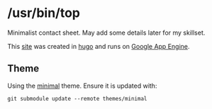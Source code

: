 # /usr/bin/top

Minimalist contact sheet. May add some details later for my skillset.

This [site](http://usrbin.top) was created in [hugo](https://gohugo.io/) and runs on [Google App Engine](https://cloud.google.com/appengine/).

## Theme

Using the [minimal](https://themes.gohugo.io/minimal/) theme. Ensure it is updated
with:

`git submodule update --remote themes/minimal`
